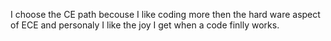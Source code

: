 I choose the CE path becouse I like coding more then the hard ware aspect of ECE and personaly I like the joy I get when a code finlly works. 